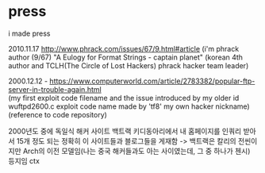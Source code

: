 # press
i made press

2010.11.17 http://www.phrack.com/issues/67/9.html#article
(i'm phrack author (9/67) "A Eulogy for Format Strings - captain planet" (korean 4th author and TCLH(The Circle of Lost Hackers) phrack hacker team leader)
 
2000.12.12 - https://www.computerworld.com/article/2783382/popular-ftp-server-in-trouble-again.html<br>
             (my first exploit code filename and the issue introduced by my older id wuftpd2600.c exploit code name made by 'tf8' my own hacker nickname)
             (reference to code repository)

2000년도 중에 독일식 해커 사이트 백트랙 키디동아리에서 내 홈페이지를 인쿼리 받아서 15개 정도 되는 정확히 이 사이트들과 블로그들을 게재함 -> 백트랙은 칼리의 전씬이지만 Arch의 이전 모델임(나는 중국 해커들과도 아는 사이였는데, 그 중 하나가 첸시)
등지임
ctx

  
